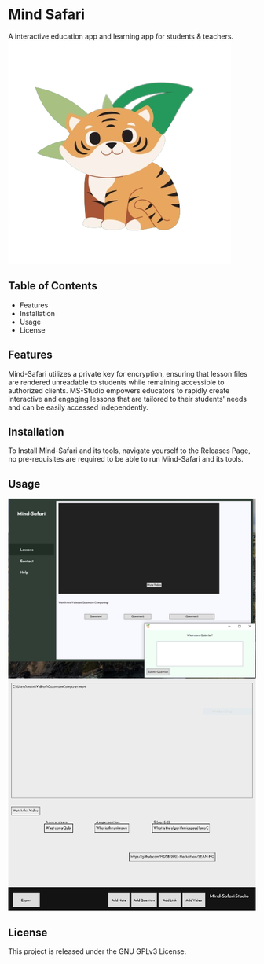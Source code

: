 
# Mind Safari
 A interactive education app and learning app for students & teachers.
![Our logo](images/Logo.png)


## Table of Contents
 - Features 
 - Installation 
 - Usage 
 - License

## Features

Mind-Safari utilizes a private key for encryption, ensuring that lesson files are rendered unreadable to students while remaining accessible to authorized clients. MS-Studio empowers educators to rapidly create interactive and engaging lessons that are tailored to their students' needs and can be easily accessed independently.

## Installation
To Install Mind-Safari and its tools, navigate yourself to the Releases Page, 
no pre-requisites are required to be able to run Mind-Safari and its tools.

## Usage

![Client](images/Client.png)
![Studio](images/Studio.png)

## License
This project is released under the GNU GPLv3 License.
